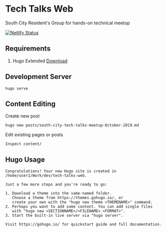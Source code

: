 # Tech Talks Web
South City Resident's Group for hands-on technical meetup

[![Netlify Status](https://api.netlify.com/api/v1/badges/8c17908c-238c-4924-a825-d300a48661cd/deploy-status)](https://app.netlify.com/sites/tech-talks-sc/deploys)

## Requirements

1. Hugo Extended [Download](https://github.com/gohugoio/hugo/releases)

## Development Server

```
hugo serve
```

## Content Editing

Create new post

```
hugo new posts/south-city-tech-talks-meetup-October-2019.md
```

Edit existing pages or posts

```
Inspect content/
```

## Hugo Usage

```
Congratulations! Your new Hugo site is created in /home/user1/Work/dev/tech-talks-web.

Just a few more steps and you're ready to go:

1. Download a theme into the same-named folder.
   Choose a theme from https://themes.gohugo.io/, or
   create your own with the "hugo new theme <THEMENAME>" command.
2. Perhaps you want to add some content. You can add single files
   with "hugo new <SECTIONNAME>/<FILENAME>.<FORMAT>".
3. Start the built-in live server via "hugo server".

Visit https://gohugo.io/ for quickstart guide and full documentation.
```
